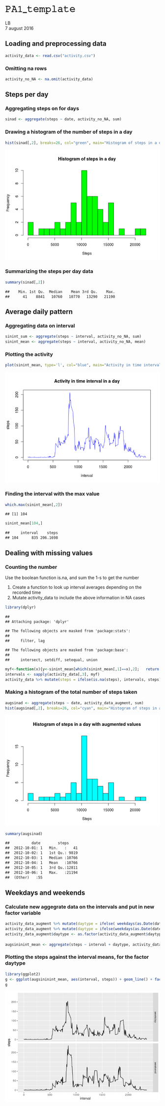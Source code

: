# 𝙿𝙰𝟷_𝚝𝚎𝚖𝚙𝚕𝚊𝚝𝚎
LB  
7 august 2016  

## Loading and preprocessing data


```r
activity_data <- read.csv("activity.csv")
```

### Omitting na rows

```r
activity_no_NA <- na.omit(activity_data)
```

## Steps per day

### Aggregating steps on for days

```r
sinad <- aggregate(steps ~ date, activity_no_NA, sum) 
```

### Drawing a histogram of the number of steps in a day

```r
hist(sinad[,2], breaks=26, col="green", main="Histogram of steps in a day", xlab="Steps")
```

![](PA1_template_files/figure-html/unnamed-chunk-4-1.png)<!-- -->

### Summarizing the steps per day data

```r
summary(sinad[,2])
```

```
##    Min. 1st Qu.  Median    Mean 3rd Qu.    Max. 
##      41    8841   10760   10770   13290   21190
```

## Average daily pattern

### Aggregating data on interval


```r
sinint_sum <- aggregate(steps ~ interval, activity_no_NA, sum) 
sinint_mean <- aggregate(steps ~ interval, activity_no_NA, mean) 
```
### Plotting the activity

```r
plot(sinint_mean, type='l', col="blue", main="Activity in time interval in a day")
```

![](PA1_template_files/figure-html/unnamed-chunk-7-1.png)<!-- -->

### Finding the interval with the max value

```r
which.max(sinint_mean[,2])
```

```
## [1] 104
```

```r
sinint_mean[104,]
```

```
##     interval    steps
## 104      835 206.1698
```

## Dealing with missing values

### Counting the number

Use the boolean function is.na, and sum the 1-s to get the number

1. Create a function to look up interval averages depending on the recorded time
2. Mutate activity_data to include the above information in NA cases


```r
library(dplyr)
```

```
## 
## Attaching package: 'dplyr'
```

```
## The following objects are masked from 'package:stats':
## 
##     filter, lag
```

```
## The following objects are masked from 'package:base':
## 
##     intersect, setdiff, setequal, union
```

```r
myf<-function(x){y<-sinint_mean[which(sinint_mean[,1]==x),2];   return (y)}
intervals <- sapply(activity_data[,3], myf)
activity_data %>% mutate(steps = ifelse(is.na(steps), intervals, steps)) -> activity_data_augment
```

### Making a histogram of the total number of steps taken

```r
augsinad <- aggregate(steps ~ date, activity_data_augment, sum) 
hist(augsinad[,2], breaks=26, col="cyan", main="Histogram of steps in a day with augmented values", xlab="Steps")
```

![](PA1_template_files/figure-html/unnamed-chunk-10-1.png)<!-- -->

```r
summary(augsinad)
```

```
##          date        steps      
##  2012-10-01: 1   Min.   :   41  
##  2012-10-02: 1   1st Qu.: 9819  
##  2012-10-03: 1   Median :10766  
##  2012-10-04: 1   Mean   :10766  
##  2012-10-05: 1   3rd Qu.:12811  
##  2012-10-06: 1   Max.   :21194  
##  (Other)   :55
```

## Weekdays and weekends

### Calculate new aggegrate data on the intervals and put in new factor variable

```r
activity_data_augment %>% mutate(daytype = ifelse( weekdays(as.Date(date))<"Fri" , "weekend", "weekday")) -> activity_data_augment
activity_data_augment %>% mutate(daytype = ifelse(weekdays(as.Date(date))<"Mon" , "weekend", "weekday")) -> activity_data_augment
activity_data_augment$daytype <- as.factor(activity_data_augment$daytype)

augsininint_mean <- aggregate(steps ~ interval + daytype, activity_data_augment, mean) 
```

### Plotting the steps against the interval means, for the factor daytype

```r
library(ggplot2)
g <- ggplot(augsininint_mean, aes(interval, steps)) + geom_line() + facet_grid(daytype ~ .)
g
```

![](PA1_template_files/figure-html/unnamed-chunk-12-1.png)<!-- -->






